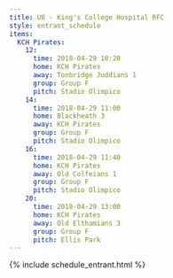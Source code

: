 ```yaml
---
title: U8 - King's College Hospital RFC
style: entrant_schedule
items:
  KCH Pirates:
    12:
      time: 2018-04-29 10:20
      home: KCH Pirates
      away: Tonbridge Juddians 1
      group: Group F
      pitch: Stadio Olimpico
    14:
      time: 2018-04-29 11:00
      home: Blackheath 3
      away: KCH Pirates
      group: Group F
      pitch: Stadio Olimpico
    16:
      time: 2018-04-29 11:40
      home: KCH Pirates
      away: Old Colfeians 1
      group: Group F
      pitch: Stadio Olimpico
    20:
      time: 2018-04-29 13:00
      home: KCH Pirates
      away: Old Elthamians 3
      group: Group F
      pitch: Ellis Park
---
```


{% include schedule_entrant.html %}
